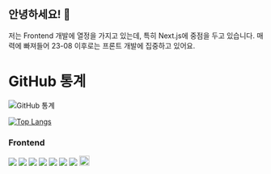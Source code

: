 ## 안녕하세요! 👋

저는 Frontend 개발에 열정을 가지고 있는데, 특히 Next.js에 중점을 두고 있습니다. 
매력에 빠져들어 23-08 이후로는 프론트 개발에 집중하고 있어요.

# GitHub 통계
![GitHub 통계](https://github-readme-stats.vercel.app/api?username=catmaker&show_icons=true&theme=radical)

[![Top Langs](https://github-readme-stats.vercel.app/api/top-langs/?username=catmaker&layout=compact)](https://github.com/anuraghazra/github-readme-stats)
### Frontend
<img src="https://img.shields.io/badge/HTML5-E34F26?style=flat-square&logo=HTML5&logoColor=fff"/> <img src="https://img.shields.io/badge/CSS-1572B6?style=flat-square&logo=CSS3&logoColor=white"/> <img src="https://img.shields.io/badge/JavaScript-F7DF1E?style=flat-square&logo=JavaScript&logoColor=fff"/> <img src="https://img.shields.io/badge/Typescript-3178C6?style=flat-square&logo=TypeScript&logoColor=fff"/> <img src="https://img.shields.io/badge/React-61DAFB?style=flat-square&logo=React&logoColor=white"/> <img src="https://img.shields.io/badge/reactRouter-CA4245?style=flat-square&logo=reactRouter&logoColor=000"/> <img src="https://img.shields.io/badge/styledComponents-FE5196?style=flat-square&logo=styledComponents&logoColor=000"/> <img src="https://img.shields.io/badge/Next.js-000?style=for-the-badge&logo=Next.js&logoColor=fff" height="20px"/>



